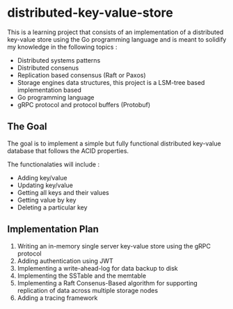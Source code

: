 # distributed-key-value-store

This is a learning project that consists of an implementation of a distributed key-value store using the Go programming language  and is meant to solidify my knowledge in the following topics :
- Distributed systems patterns 
- Distributed consenus
- Replication based consensus (Raft or Paxos)
- Storage engines data structures, this project is a LSM-tree based implementation based
- Go programming language 
- gRPC protocol and protocol buffers (Protobuf)

## The Goal 

The goal is to implement a simple but fully functional distributed key-value database that follows the ACID properties.

The functionalaties will include :
- Adding key/value
- Updating key/value
- Getting all keys and their values 
- Getting value by key
- Deleting a particular key


## Implementation Plan
1. Writing an in-memory single server key-value store using the gRPC protocol
2. Adding authentication using JWT 
3. Implementing a write-ahead-log for data backup to disk 
4. Implementing the SSTable and the memtable  
5. Implementing a Raft Consenus-Based algorithm for supporting replication of data across multiple storage nodes 
6. Adding a tracing framework